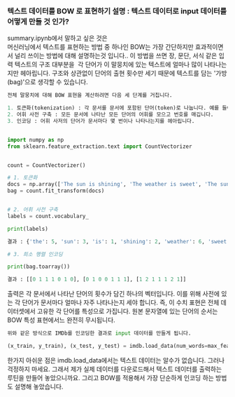### 텍스트 데이터를 BOW 로 표현하기 설명 : 텍스트 데이터로 input 데이터를 어떻게 만들 것 인가?

summary.ipynb에서 말하고 싶은 것은 <br>
머신러닝에서 텍스트를 표현하는 방법 중 하나인 BOW는 가장 간단하지만 효과적이면서 널리 쓰이는 방법에 대해 설명하는것 입니다.. 이 방법을 쓰면 장, 문단, 서식 같은 입력 텍스트의 구조 대부분을  각 단어가 이 말뭉치에 있는 텍스트에 얼마나 많이 나타나는지만 헤아립니다. 구조와 상관없이 단어의 출현 횟수만 세기 때문에 텍스트를 담는 '가방(bag)'으로 생각할 수 있습니다.

```python
전체 말뭉치에 대해 BOW 표현을 계산하려면 다음 세 단계를 거칩니다.

1. 토큰화(tokenization) : 각 문서를 문서에 포함된 단어(token)로 나눕니다. 예를 들어 공백이나 구두점 등을 기준으로 구분합니다.
2. 어휘 사전 구축 : 모든 문서에 나타난 모든 단어의 어휘를 모으고 번호를 매깁니다.
3. 인코딩 : 어휘 사저의 단어가 문서마다 몇 번이나 나타나는지를 헤아립니다.
```

```python

import numpy as np
from sklearn.feature_extraction.text import CountVectorizer


count = CountVectorizer()

# 1. 토큰화
docs = np.array(['The sun is shining', 'The weather is sweet', 'The sun is shining and the weather is sweet'])
bag = count.fit_transform(docs)


# 2. 어휘 사전 구축
labels = count.vocabulary_

print(labels)

결과 : {'the': 5, 'sun': 3, 'is': 1, 'shining': 2, 'weather': 6, 'sweet': 4, 'and': 0}

# 3. 희소 행렬 인코딩

print(bag.toarray())

결과 : [[0 1 1 1 0 1 0], [0 1 0 0 1 1 1], [1 2 1 1 1 2 1]]

```

출력은 각 문서에서 나타난 단어의 횟수가 담긴 하나의 벡터입니다. 이를 위해 사전에 있는 각 단어가 문서마다 얼마나 자주 나타나는지 세야 합니다. 즉, 이 수치 표현은 전체 데이터셋에서 고유한 각 단어를 특성으로 가집니다. 원본 문자열에 있는 단어의 순서는 BOW 특성 표현에서느 완전히 무시됩니다.


```python
위와 같은 방식으로 IMDb를 인코딩한 결과로 input 데이터를 만들게 됩니다.

(x_train, y_train), (x_test, y_test) = imdb.load_data(num_words=max_features)

```
한가지 아쉬운 점은 imdb.load_data에서는 텍스트 데이터는 알수가 없습니다. 그러나 걱정하지 마세요. 그래서 제가 실제 데이터를 다운로드해서 텍스트 데이터를 출력하는 루틴을 만들어 놓았으니까요. 그리고 BOW를 적용해서 가장 단순하게 인코딩 하는 방법도 설명해 놓았습니다.
